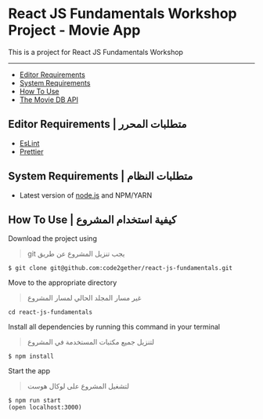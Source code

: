 # React JS Fundamentals Workshop Project - Movie App

This is a project for React JS Fundamentals Workshop

---
 - [Editor Requirements](#editor-requirements)
 - [System Requirements](#system-requirements)
 - [How To Use](#how-to-use)
 - [The Movie DB API](#the-movie-db-api)

## Editor Requirements | متطلبات المحرر

- [EsLint](https://eslint.org/docs/user-guide/integrations#editors)
- [Prettier](https://github.com/prettier/prettier)

## System Requirements | متطلبات النظام

- Latest version of [node.js](https://nodejs.org/en/) and NPM/YARN

## How To Use | كيفية استخدام المشروع

Download the project using
> git يجب تنزيل المشروع عن طريق
```
$ git clone git@github.com:code2gether/react-js-fundamentals.git
```

Move to the appropriate directory
> غير مسار المجلد الحالي لمسار المشروع
```
cd react-js-fundamentals
```

Install all dependencies by running this command in your terminal
> لتنزيل جميع مكتبات المستخدمة في المشروع 
```
$ npm install
```

Start the app
> لتشغيل المشروع على لوكال هوست
```
$ npm run start
(open localhost:3000)
```